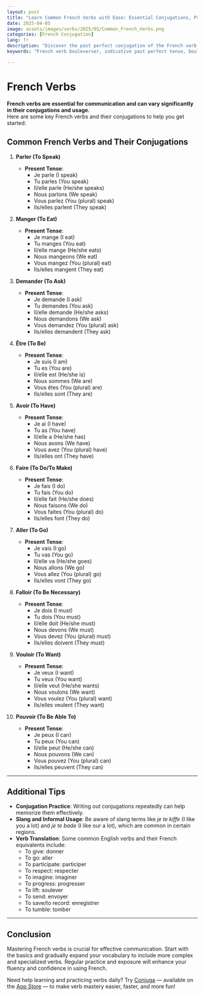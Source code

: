 ```yaml
---
layout: post
title: "Learn Common French Verbs with Ease: Essential Conjugations, Practical Examples, and Tips to Boost Your French Speaking Skills"
date: 2025-04-05
image: assets/images/verbs/2025/05/Common_French_Verbs.png
categories: [French Conjugation]
lang: fr 
description: "Discover the past perfect conjugation of the French verb 'bouleverser.' A useful guide for beginners striving to master French grammar."
keywords: "French verb bouleverser, indicative past perfect tense, bouleverser conjugation, beginner French grammar, learn French, bouleverser examples, essential French verbs"

---
```


# French Verbs

**French verbs are essential for communication and can vary significantly in their conjugations and usage.**  
Here are some key French verbs and their conjugations to help you get started:

## Common French Verbs and Their Conjugations

1. **Parler (To Speak)**  
   - **Present Tense**:
     - Je parle (I speak)
     - Tu parles (You speak)
     - Il/elle parle (He/she speaks)
     - Nous parlons (We speak)
     - Vous parlez (You (plural) speak)
     - Ils/elles parlent (They speak)

2. **Manger (To Eat)**  
   - **Present Tense**:
     - Je mange (I eat)
     - Tu manges (You eat)
     - Il/elle mange (He/she eats)
     - Nous mangeons (We eat)
     - Vous mangez (You (plural) eat)
     - Ils/elles mangent (They eat)

3. **Demander (To Ask)**  
   - **Present Tense**:
     - Je demande (I ask)
     - Tu demandes (You ask)
     - Il/elle demande (He/she asks)
     - Nous demandons (We ask)
     - Vous demandez (You (plural) ask)
     - Ils/elles demandent (They ask)

4. **Être (To Be)**  
   - **Present Tense**:
     - Je suis (I am)
     - Tu es (You are)
     - Il/elle est (He/she is)
     - Nous sommes (We are)
     - Vous êtes (You (plural) are)
     - Ils/elles sont (They are)

5. **Avoir (To Have)**  
   - **Present Tense**:
     - Je ai (I have)
     - Tu as (You have)
     - Il/elle a (He/she has)
     - Nous avons (We have)
     - Vous avez (You (plural) have)
     - Ils/elles ont (They have)

6. **Faire (To Do/To Make)**  
   - **Present Tense**:
     - Je fais (I do)
     - Tu fais (You do)
     - Il/elle fait (He/she does)
     - Nous faisons (We do)
     - Vous faites (You (plural) do)
     - Ils/elles font (They do)

7. **Aller (To Go)**  
   - **Present Tense**:
     - Je vais (I go)
     - Tu vas (You go)
     - Il/elle va (He/she goes)
     - Nous allons (We go)
     - Vous allez (You (plural) go)
     - Ils/elles vont (They go)

8. **Falloir (To Be Necessary)**  
   - **Present Tense**:
     - Je dois (I must)
     - Tu dois (You must)
     - Il/elle doit (He/she must)
     - Nous devons (We must)
     - Vous devez (You (plural) must)
     - Ils/elles doivent (They must)

9. **Vouloir (To Want)**  
   - **Present Tense**:
     - Je veux (I want)
     - Tu veux (You want)
     - Il/elle veut (He/she wants)
     - Nous voulons (We want)
     - Vous voulez (You (plural) want)
     - Ils/elles veulent (They want)

10. **Pouvoir (To Be Able To)**  
    - **Present Tense**:
      - Je peux (I can)
      - Tu peux (You can)
      - Il/elle peut (He/she can)
      - Nous pouvons (We can)
      - Vous pouvez (You (plural) can)
      - Ils/elles peuvent (They can)

---

## Additional Tips

- **Conjugation Practice**: Writing out conjugations repeatedly can help memorize them effectively.
- **Slang and Informal Usage**: Be aware of slang terms like *je te kiffe* (I like you a lot) and *je te bade* (I like our a lot), which are common in certain regions.
- **Verb Translation**: Some common English verbs and their French equivalents include:
  - To give: donner  
  - To go: aller  
  - To participate: participer  
  - To respect: respecter  
  - To imagine: imaginer  
  - To progress: progresser  
  - To lift: soulever  
  - To send: envoyer  
  - To save/to record: enregistrer  
  - To tumble: tomber  

---

## Conclusion

Mastering French verbs is crucial for effective communication. Start with the basics and gradually expand your vocabulary to include more complex and specialized verbs. Regular practice and exposure will enhance your fluency and confidence in using French.

Need help learning and practicing verbs daily? Try [Conjuga](https://conjuga.app) — available on the [App Store](https://apps.apple.com/app/conjuga/id1469234408) — to make verb mastery easier, faster, and more fun!